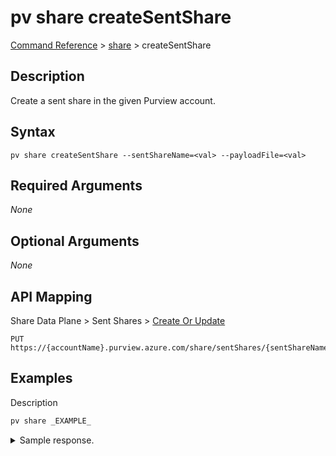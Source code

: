 # pv share createSentShare
[Command Reference](../../../README.md#command-reference) > [share](./main.md) > createSentShare

## Description
Create a sent share in the given Purview account.

## Syntax
```
pv share createSentShare --sentShareName=<val> --payloadFile=<val>
```

## Required Arguments
*None*

## Optional Arguments
*None*

## API Mapping
Share Data Plane > Sent Shares > [Create Or Update](https://docs.microsoft.com/en-us/rest/api/purview/sharedataplane/sent-shares/create-or-update)
```
PUT https://{accountName}.purview.azure.com/share/sentShares/{sentShareName}
```

## Examples
Description
```powershell
pv share _EXAMPLE_
```


<details><summary>Sample response.</summary>
<p>

```json
{
    "key": "value"
}
```
</p>
</details>
